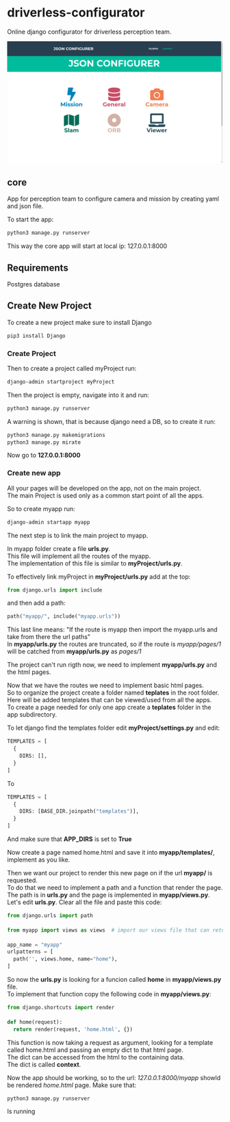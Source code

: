 # driverless-configurator
Online django configurator for driverless perception team.

![](/assets/images/home.png "Home")

## core
App for perception team to configure camera and mission by creating yaml and json file.

To start the app:
~~~bash
python3 manage.py runserver
~~~

This way the core app will start at local ip: 127.0.0.1:8000

## Requirements
Postgres database

## Create New Project
To create a new project make sure to install Django

~~~bash
pip3 install Django
~~~
### Create Project
Then to create a project called myProject run:
~~~bash
django-admin startproject myProject
~~~

Then the project is empty, navigate into it and run:
~~~bash
python3 manage.py runserver
~~~

A warning is shown, that is because django need a DB, so to create it run:
~~~bash
python3 manage.py makemigrations
python3 manage.py mirate
~~~

Now go to **127.0.0.1:8000**


### Create new app
All your pages will be developed on the app, not on the main project.  
The main Project is used only as a common start point of all the apps.  

So to create myapp run:
~~~bash
django-admin startapp myapp
~~~

The next step is to link the main project to myapp.

In myapp folder create a file **urls.py**.  
This file will implement all the routes of the myapp.  
The implementation of this file is similar to **myProject/urls.py**.


To effectively link myProject in **myProject/urls.py** add at the top:
~~~python
from django.urls import include
~~~
and then add a path:
~~~python
path("myapp/", include("myapp.urls"))
~~~

This last line means: "If the route is myapp then import the myapp.urls and take from there the url paths"  
In **myapp/urls.py** the routes are truncated, so if the route is *myapp/pages/1* will be catched from **myapp/urls.py** as *pages/1*

The project can't run rigth now, we need to implement **myapp/urls.py** and the html pages.

Now that we have the routes we need to implement basic html pages.  
So to organize the project create a folder named **teplates** in the root folder.  
Here will be added templates that can be viewed/used from all the apps.  
To create a page needed for only one app create a **teplates** folder in the app subdirectory.

To let django find the templates folder edit **myProject/settings.py** and edit:
~~~python
TEMPLATES = [
  {
    DIRS: [],
  }  
]
~~~
To
~~~python
TEMPLATES = [
  {
    DIRS: [BASE_DIR.joinpath("templates")],
  }  
]
~~~
And make sure that **APP_DIRS** is set to **True**

Now create a page named home.html and save it into **myapp/templates/**, implement as you like.

Then we want our project to render this new page on if the url **myapp/** is requested.  
To do that we need to implement a path and a function that render the page.  
The path is in **urls.py** and the page is implemented in **myapp/views.py**.  
Let's edit **urls.py**. Clear all the file and paste this code:
~~~python
from django.urls import path

from myapp import views as views  # import our views file that can return html page to be rendered

app_name = "myapp"
urlpatterns = [
  path('', views.home, name="home"),
]
~~~

So now the **urls.py** is looking for a funcion called **home** in **myapp/views.py** file.  
To implement that function copy the following code in **myapp/views.py**:
~~~python
from django.shortcuts import render

def home(request):
  return render(request, 'home.html', {})
~~~

This function is now taking a request as argument, looking for a template called home.html and passing an empty dict to that html page.  
The dict can be accessed from the html to the containing data.  
The dict is called **context**.

Now the app should be working, so to the url: *127.0.0.1:8000/myapp* showld be rendered *home.html* page.
Make sure that:
~~~bash
python3 manage.py runserver
~~~
Is running
